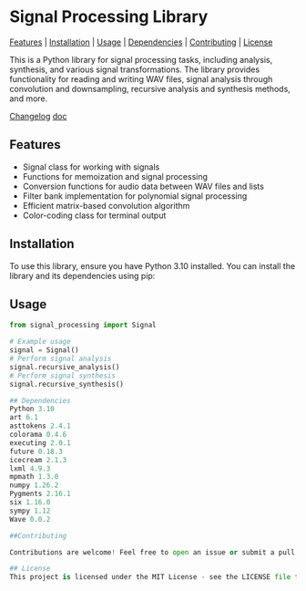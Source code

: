# Signal Processing Library

[Features](#Features) | [Installation](#Installation) | [Usage](#Usage) | [Dependencies](#Dependencies) | [Contributing](#Contributing) | [License](#License)

This is a Python library for signal processing tasks, including analysis, synthesis, and various signal transformations. The library provides functionality for reading and writing WAV files, signal analysis through convolution and downsampling, recursive analysis and synthesis methods, and more.

[Changelog]((https://github.com/VIA-s-acc/SignalProc/blob/main/CHANGELOG.md))
[doc](https://viag.pythonanywhere.com/article/65)

## Features

- Signal class for working with signals
- Functions for memoization and signal processing
- Conversion functions for audio data between WAV files and lists
- Filter bank implementation for polynomial signal processing
- Efficient matrix-based convolution algorithm
- Color-coding class for terminal output

## Installation

To use this library, ensure you have Python 3.10 installed. You can install the library and its dependencies using pip:

## Usage

```python
from signal_processing import Signal

# Example usage
signal = Signal()
# Perform signal analysis
signal.recursive_analysis()
# Perform signal synthesis
signal.recursive_synthesis()

## Dependencies
Python 3.10
art 6.1
asttokens 2.4.1
colorama 0.4.6
executing 2.0.1
future 0.18.3
icecream 2.1.3
lxml 4.9.3
mpmath 1.3.0
numpy 1.26.2
Pygments 2.16.1
six 1.16.0
sympy 1.12
Wave 0.0.2

##Contributing

Contributions are welcome! Feel free to open an issue or submit a pull request.

## License
This project is licensed under the MIT License - see the LICENSE file for details.
